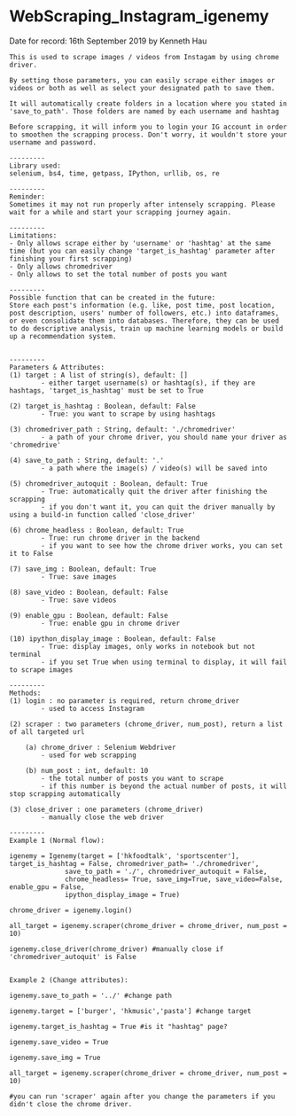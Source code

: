 # WebScraping_Instagram_igenemy
Date for record: 16th September 2019 by Kenneth Hau
    
    This is used to scrape images / videos from Instagam by using chrome driver.
    
    By setting those parameters, you can easily scrape either images or videos or both as well as select your designated path to save them.
    
    It will automatically create folders in a location where you stated in 'save_to_path'. Those folders are named by each username and hashtag
    
    Before scrapping, it will inform you to login your IG account in order to smoothen the scrapping process. Don't worry, it wouldn't store your username and password.
    
    ---------
    Library used:
    selenium, bs4, time, getpass, IPython, urllib, os, re
    
    --------- 
    Reminder:
    Sometimes it may not run properly after intensely scrapping. Please wait for a while and start your scrapping journey again.
    
    ---------
    Limitations:
    - Only allows scrape either by 'username' or 'hashtag' at the same time (but you can easily change 'target_is_hashtag' parameter after finishing your first scrapping)
    - Only allows chromedriver
    - Only allows to set the total number of posts you want
    
    ---------    
    Possible function that can be created in the future:
    Store each post's information (e.g. like, post time, post location, post description, users' number of followers, etc.) into dataframes, or even consolidate them into databases. Therefore, they can be used to do descriptive analysis, train up machine learning models or build up a recommendation system.
    
    
    ---------    
    Parameters & Attributes:
    (1) target : A list of string(s), default: []
            - either target username(s) or hashtag(s), if they are hashtags, 'target_is_hashtag' must be set to True
            
    (2) target_is_hashtag : Boolean, default: False
            - True: you want to scrape by using hashtags
            
    (3) chromedriver_path : String, default: './chromedriver'
            - a path of your chrome driver, you should name your driver as 'chromedrive'
    
    (4) save_to_path : String, default: '.'
            - a path where the image(s) / video(s) will be saved into
    
    (5) chromedriver_autoquit : Boolean, default: True
            - True: automatically quit the driver after finishing the scrapping
            - if you don't want it, you can quit the driver manually by using a build-in function called 'close_driver'
    
    (6) chrome_headless : Boolean, default: True
            - True: run chrome driver in the backend
            - if you want to see how the chrome driver works, you can set it to False
    
    (7) save_img : Boolean, default: True
            - True: save images
    
    (8) save_video : Boolean, default: False
            - True: save videos      
    
    (9) enable_gpu : Boolean, default: False
            - True: enable gpu in chrome driver
    
    (10) ipython_display_image : Boolean, default: False
            - True: display images, only works in notebook but not terminal
            - if you set True when using terminal to display, it will fail to scrape images
    
    ---------  
    Methods:
    (1) login : no parameter is required, return chrome_driver
            - used to access Instagram
            
    (2) scraper : two parameters (chrome_driver, num_post), return a list of all targeted url
    
        (a) chrome_driver : Selenium Webdriver
            - used for web scrapping

        (b) num_post : int, default: 10
            - the total number of posts you want to scrape
            - if this number is beyond the actual number of posts, it will stop scrapping automatically
            
    (3) close_driver : one parameters (chrome_driver)
            - manually close the web driver
    
    ---------
    Example 1 (Normal flow):
    
    igenemy = Igenemy(target = ['hkfoodtalk', 'sportscenter'], target_is_hashtag = False, chromedriver_path= './chromedriver',
                  save_to_path = './', chromedriver_autoquit = False,
                  chrome_headless= True, save_img=True, save_video=False, enable_gpu = False, 
                  ipython_display_image = True)
    
    chrome_driver = igenemy.login()
    
    all_target = igenemy.scraper(chrome_driver = chrome_driver, num_post = 10)
    
    igenemy.close_driver(chrome_driver) #manually close if 'chromedriver_autoquit' is False
    

    Example 2 (Change attributes):
    
    igenemy.save_to_path = '../' #change path
    
    igenemy.target = ['burger', 'hkmusic','pasta'] #change target
    
    igenemy.target_is_hashtag = True #is it "hashtag" page?
    
    igenemy.save_video = True
    
    igenemy.save_img = True
    
    all_target = igenemy.scraper(chrome_driver = chrome_driver, num_post = 10) 
    
    #you can run 'scraper' again after you change the parameters if you didn't close the chrome driver.
    
